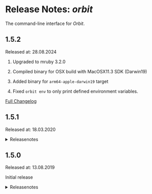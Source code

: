 # Release Notes: _orbit_

The command-line interface for _Orbit_.

## 1.5.2

Released at: 28.08.2024

1. Upgraded to mruby 3.2.0

2. Compiled binary for OSX build with MacOSX11.3 SDK (Darwin19)

3. Added binary for `arm64-apple-darwin19` target

4. Fixed `orbit env` to only print defined environment variables.

[Full Changelog](https://github.com/katzer/orbit/compare/1.5.1...1.5.2)

## 1.5.1

Released at: 18.03.2020

<details><summary>Releasenotes</summary>
<p>

1. Added `docker start` and `docker stop` categories.

2. Fixed `web start` and `web stop` for Windows.

3. Singularized folder names.

4. Fixed potential memory leaks.

5. Compiled with `MRB_WITHOUT_FLOAT`

6. Compiled binary for OSX build with MacOSX10.15 SDK.

7. Upgraded to mruby 2.1.0

</p>

[Full Changelog](https://github.com/katzer/orbit/compare/1.5.0...1.5.1)
</details>

## 1.5.0

Released at: 13.08.2019

Initial release

<details><summary>Releasenotes</summary>
<p>

    $ orbit -h

    Usage: orbit [category] [options...] matchers...
    Categories:
    find                      Query planet infos
    exec "COMMAND"            Run command
    exec job "JOB"            Run job
    exec script "PATH"        Run script
    upload "TARGET" "SOURCE"  Upload file
    download "SOURCE"         Download file
    web start                 Start web app
    web stop                  Stop web app
    export "PATH"             Convert KDB file
    env                       Show env vars
    help                      Print this text
    version                   Show version number

Run a sql script on a database:

    $ orbit exec script "path/to/script.sql" type=db@tags:ora11

Execute a command on a server:

    $ orbit exec "hostname" -p type=server

Download a file from a server:

    $ orbit download "remote/file/path" -l "local/file/path" app-package-1 app-package-2

</p>

[Full Changelog](https://github.com/katzer/orbit/compare/eeddffe3cda06958d88e4750f719ae07412c7a3c...1.5.0)
</details>
